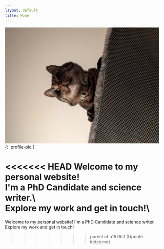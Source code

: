 ```yaml
---
layout: default
title: Home
---
```


![fjord king of bonita](/assets/images/profile.png){: .profile-pic }

<<<<<<< HEAD
Welcome to my personal website!\
I'm a PhD Candidate and science writer.\  
Explore my work and get in touch!\
=======
Welcome to my personal website! 
I'm a PhD Candidate and science writer. 
Explore my work and get in touch!
>>>>>>> parent of a1879c1 (Update index.md)

